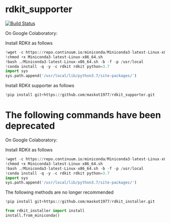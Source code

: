 # rdkit_supporter

[![Build Status](https://travis-ci.com/maskot1977/rdkit_installer.svg?branch=aster)](https://travis-ci.com/github/maskot1977/rdkit_installer/)


On Google Colaboratory:

Install RDKit as follows

```python
!wget -c https://repo.continuum.io/miniconda/Miniconda3-latest-Linux-x86_64.sh
!chmod +x Miniconda3-latest-Linux-x86_64.sh
!bash ./Miniconda3-latest-Linux-x86_64.sh -b -f -p /usr/local
!conda install -q -y -c rdkit rdkit python=3.7
import sys
sys.path.append('/usr/local/lib/python3.7/site-packages/')
```

Install RDKit supporter as follows

```python
!pip install git+https://github.com/maskot1977/rdkit_supporter.git
```



# The following commands have been deprecated

On Google Colaboratory:

Install RDKit as follows

```python
!wget -c https://repo.continuum.io/miniconda/Miniconda3-latest-Linux-x86_64.sh
!chmod +x Miniconda3-latest-Linux-x86_64.sh
!bash ./Miniconda3-latest-Linux-x86_64.sh -b -f -p /usr/local
!conda install -q -y -c rdkit rdkit python=3.7
import sys
sys.path.append('/usr/local/lib/python3.7/site-packages/')
```


The following methods are no longer recommended

```python
!pip install git+https://github.com/maskot1977/rdkit_installer.git

from rdkit_installer import install
install.from_miniconda()
```
